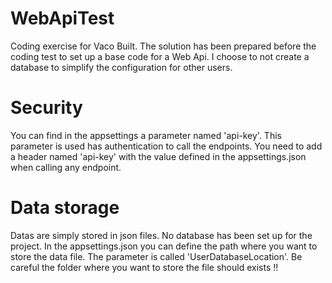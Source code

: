 # WebApiTest

Coding exercise for Vaco Built.
The solution has been prepared before the coding test to set up a base code for a Web Api.
I choose to not create a database to simplify the configuration for other users.

# Security

You can find in the appsettings a parameter named 'api-key'. This parameter is used has authentication to call the endpoints.
You need to add a header named 'api-key' with the value defined in the appsettings.json when calling any endpoint.

# Data storage

Datas are simply stored in json files. No database has been set up for the project.
In the appsettings.json you can define the path where you want to store the data file. The parameter is called 'UserDatabaseLocation'.
Be careful the folder where you want to store the file should exists !!
